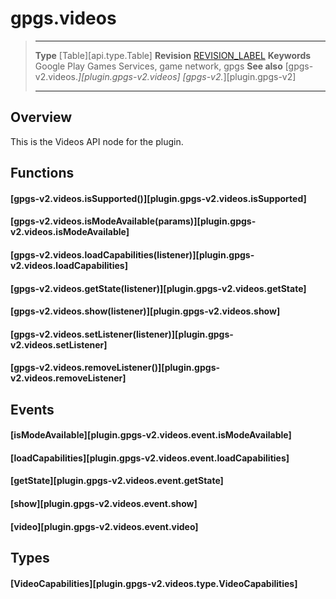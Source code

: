 # gpgs.videos

> --------------------- ------------------------------------------------------------------------------------------
> __Type__              [Table][api.type.Table]
> __Revision__          [REVISION_LABEL](REVISION_URL)
> __Keywords__          Google Play Games Services, game network, gpgs
> __See also__          [gpgs-v2.videos.*][plugin.gpgs-v2.videos]
>                       [gpgs-v2.*][plugin.gpgs-v2]
> --------------------- ------------------------------------------------------------------------------------------

## Overview

This is the Videos API node for the plugin.

## Functions

#### [gpgs-v2.videos.isSupported()][plugin.gpgs-v2.videos.isSupported]

#### [gpgs-v2.videos.isModeAvailable(params)][plugin.gpgs-v2.videos.isModeAvailable]

#### [gpgs-v2.videos.loadCapabilities(listener)][plugin.gpgs-v2.videos.loadCapabilities]

#### [gpgs-v2.videos.getState(listener)][plugin.gpgs-v2.videos.getState]

#### [gpgs-v2.videos.show(listener)][plugin.gpgs-v2.videos.show]

#### [gpgs-v2.videos.setListener(listener)][plugin.gpgs-v2.videos.setListener]

#### [gpgs-v2.videos.removeListener()][plugin.gpgs-v2.videos.removeListener]

## Events

#### [isModeAvailable][plugin.gpgs-v2.videos.event.isModeAvailable]

#### [loadCapabilities][plugin.gpgs-v2.videos.event.loadCapabilities]

#### [getState][plugin.gpgs-v2.videos.event.getState]

#### [show][plugin.gpgs-v2.videos.event.show]

#### [video][plugin.gpgs-v2.videos.event.video]

## Types

#### [VideoCapabilities][plugin.gpgs-v2.videos.type.VideoCapabilities]